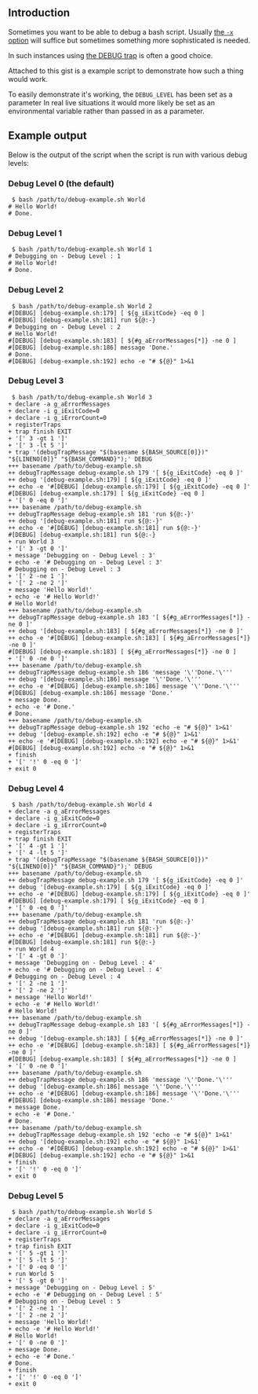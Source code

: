 ## Introduction

Sometimes you want to be able to debug a bash script. Usually [the `-x` option](http://tldp.org/LDP/abs/html/options.html)
will suffice but sometimes something more sophisticated is needed.

In such instances using [the DEBUG trap](http://tldp.org/LDP/Bash-Beginners-Guide/html/sect_12_02.html) is often a good choice.

Attached to this gist is a example script to demonstrate how such a thing would
work.

To easily demonstrate it's working, the `DEBUG_LEVEL` has been set as a parameter
In real live situations it would more likely be set as an environmental variable
rather than passed in as a parameter.

## Example output

Below is the output of the script when the script is run with various debug levels:

### Debug Level 0 (the default)

     $ bash /path/to/debug-example.sh World
    # Hello World!
    # Done.

### Debug Level 1

     $ bash /path/to/debug-example.sh World 1
    # Debugging on - Debug Level : 1
    # Hello World!
    # Done.

### Debug Level 2

     $ bash /path/to/debug-example.sh World 2
    #[DEBUG] [debug-example.sh:179] [ ${g_iExitCode} -eq 0 ]
    #[DEBUG] [debug-example.sh:181] run ${@:-}
    # Debugging on - Debug Level : 2
    # Hello World!
    #[DEBUG] [debug-example.sh:183] [ ${#g_aErrorMessages[*]} -ne 0 ]
    #[DEBUG] [debug-example.sh:186] message 'Done.'
    # Done.
    #[DEBUG] [debug-example.sh:192] echo -e "# ${@}" 1>&1

### Debug Level 3

     $ bash /path/to/debug-example.sh World 3
    + declare -a g_aErrorMessages
    + declare -i g_iExitCode=0
    + declare -i g_iErrorCount=0
    + registerTraps
    + trap finish EXIT
    + '[' 3 -gt 1 ']'
    + '[' 3 -lt 5 ']'
    + trap '(debugTrapMessage "$(basename ${BASH_SOURCE[0]})" "${LINENO[0]}" "${BASH_COMMAND}");' DEBUG
    +++ basename /path/to/debug-example.sh
    ++ debugTrapMessage debug-example.sh 179 '[ ${g_iExitCode} -eq 0 ]'
    ++ debug '[debug-example.sh:179] [ ${g_iExitCode} -eq 0 ]'
    ++ echo -e '#[DEBUG] [debug-example.sh:179] [ ${g_iExitCode} -eq 0 ]'
    #[DEBUG] [debug-example.sh:179] [ ${g_iExitCode} -eq 0 ]
    + '[' 0 -eq 0 ']'
    +++ basename /path/to/debug-example.sh
    ++ debugTrapMessage debug-example.sh 181 'run ${@:-}'
    ++ debug '[debug-example.sh:181] run ${@:-}'
    ++ echo -e '#[DEBUG] [debug-example.sh:181] run ${@:-}'
    #[DEBUG] [debug-example.sh:181] run ${@:-}
    + run World 3
    + '[' 3 -gt 0 ']'
    + message 'Debugging on - Debug Level : 3'
    + echo -e '# Debugging on - Debug Level : 3'
    # Debugging on - Debug Level : 3
    + '[' 2 -ne 1 ']'
    + '[' 2 -ne 2 ']'
    + message 'Hello World!'
    + echo -e '# Hello World!'
    # Hello World!
    +++ basename /path/to/debug-example.sh
    ++ debugTrapMessage debug-example.sh 183 '[ ${#g_aErrorMessages[*]} -ne 0 ]'
    ++ debug '[debug-example.sh:183] [ ${#g_aErrorMessages[*]} -ne 0 ]'
    ++ echo -e '#[DEBUG] [debug-example.sh:183] [ ${#g_aErrorMessages[*]} -ne 0 ]'
    #[DEBUG] [debug-example.sh:183] [ ${#g_aErrorMessages[*]} -ne 0 ]
    + '[' 0 -ne 0 ']'
    +++ basename /path/to/debug-example.sh
    ++ debugTrapMessage debug-example.sh 186 'message '\''Done.'\'''
    ++ debug '[debug-example.sh:186] message '\''Done.'\'''
    ++ echo -e '#[DEBUG] [debug-example.sh:186] message '\''Done.'\'''
    #[DEBUG] [debug-example.sh:186] message 'Done.'
    + message Done.
    + echo -e '# Done.'
    # Done.
    +++ basename /path/to/debug-example.sh
    ++ debugTrapMessage debug-example.sh 192 'echo -e "# ${@}" 1>&1'
    ++ debug '[debug-example.sh:192] echo -e "# ${@}" 1>&1'
    ++ echo -e '#[DEBUG] [debug-example.sh:192] echo -e "# ${@}" 1>&1'
    #[DEBUG] [debug-example.sh:192] echo -e "# ${@}" 1>&1
    + finish
    + '[' '!' 0 -eq 0 ']'
    + exit 0

### Debug Level 4

     $ bash /path/to/debug-example.sh World 4
    + declare -a g_aErrorMessages
    + declare -i g_iExitCode=0
    + declare -i g_iErrorCount=0
    + registerTraps
    + trap finish EXIT
    + '[' 4 -gt 1 ']'
    + '[' 4 -lt 5 ']'
    + trap '(debugTrapMessage "$(basename ${BASH_SOURCE[0]})" "${LINENO[0]}" "${BASH_COMMAND}");' DEBUG
    +++ basename /path/to/debug-example.sh
    ++ debugTrapMessage debug-example.sh 179 '[ ${g_iExitCode} -eq 0 ]'
    ++ debug '[debug-example.sh:179] [ ${g_iExitCode} -eq 0 ]'
    ++ echo -e '#[DEBUG] [debug-example.sh:179] [ ${g_iExitCode} -eq 0 ]'
    #[DEBUG] [debug-example.sh:179] [ ${g_iExitCode} -eq 0 ]
    + '[' 0 -eq 0 ']'
    +++ basename /path/to/debug-example.sh
    ++ debugTrapMessage debug-example.sh 181 'run ${@:-}'
    ++ debug '[debug-example.sh:181] run ${@:-}'
    ++ echo -e '#[DEBUG] [debug-example.sh:181] run ${@:-}'
    #[DEBUG] [debug-example.sh:181] run ${@:-}
    + run World 4
    + '[' 4 -gt 0 ']'
    + message 'Debugging on - Debug Level : 4'
    + echo -e '# Debugging on - Debug Level : 4'
    # Debugging on - Debug Level : 4
    + '[' 2 -ne 1 ']'
    + '[' 2 -ne 2 ']'
    + message 'Hello World!'
    + echo -e '# Hello World!'
    # Hello World!
    +++ basename /path/to/debug-example.sh
    ++ debugTrapMessage debug-example.sh 183 '[ ${#g_aErrorMessages[*]} -ne 0 ]'
    ++ debug '[debug-example.sh:183] [ ${#g_aErrorMessages[*]} -ne 0 ]'
    ++ echo -e '#[DEBUG] [debug-example.sh:183] [ ${#g_aErrorMessages[*]} -ne 0 ]'
    #[DEBUG] [debug-example.sh:183] [ ${#g_aErrorMessages[*]} -ne 0 ]
    + '[' 0 -ne 0 ']'
    +++ basename /path/to/debug-example.sh
    ++ debugTrapMessage debug-example.sh 186 'message '\''Done.'\'''
    ++ debug '[debug-example.sh:186] message '\''Done.'\'''
    ++ echo -e '#[DEBUG] [debug-example.sh:186] message '\''Done.'\'''
    #[DEBUG] [debug-example.sh:186] message 'Done.'
    + message Done.
    + echo -e '# Done.'
    # Done.
    +++ basename /path/to/debug-example.sh
    ++ debugTrapMessage debug-example.sh 192 'echo -e "# ${@}" 1>&1'
    ++ debug '[debug-example.sh:192] echo -e "# ${@}" 1>&1'
    ++ echo -e '#[DEBUG] [debug-example.sh:192] echo -e "# ${@}" 1>&1'
    #[DEBUG] [debug-example.sh:192] echo -e "# ${@}" 1>&1
    + finish
    + '[' '!' 0 -eq 0 ']'
    + exit 0

### Debug Level 5

     $ bash /path/to/debug-example.sh World 5
    + declare -a g_aErrorMessages
    + declare -i g_iExitCode=0
    + declare -i g_iErrorCount=0
    + registerTraps
    + trap finish EXIT
    + '[' 5 -gt 1 ']'
    + '[' 5 -lt 5 ']'
    + '[' 0 -eq 0 ']'
    + run World 5
    + '[' 5 -gt 0 ']'
    + message 'Debugging on - Debug Level : 5'
    + echo -e '# Debugging on - Debug Level : 5'
    # Debugging on - Debug Level : 5
    + '[' 2 -ne 1 ']'
    + '[' 2 -ne 2 ']'
    + message 'Hello World!'
    + echo -e '# Hello World!'
    # Hello World!
    + '[' 0 -ne 0 ']'
    + message Done.
    + echo -e '# Done.'
    # Done.
    + finish
    + '[' '!' 0 -eq 0 ']'
    + exit 0

